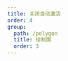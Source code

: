 ```yaml
---
title: 关闭自动激活
order: 4
group:
  path: /polygon
  title: 绘制面
  order: 3
---
```


<code src="./autoFocus.tsx" compact="true" defaultShowCode="true"></code>
